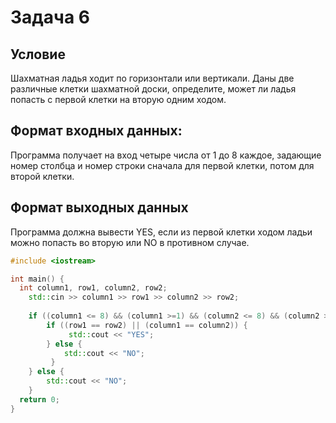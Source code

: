 # Задача 6

## Условие

Шахматная ладья ходит по горизонтали или вертикали. Даны две различные клетки шахматной доски, определите, может ли ладья попасть с первой клетки на вторую одним ходом.

## Формат входных данных:

Программа получает на вход четыре числа от 1 до 8 каждое, задающие номер столбца и номер строки сначала для первой клетки, потом для второй клетки.

## Формат выходных данных

Программа должна вывести YES, если из первой клетки ходом ладьи можно попасть во вторую или NO в противном случае.

``` cpp
#include <iostream>

int main() {
  int column1, row1, column2, row2;
    std::cin >> column1 >> row1 >> column2 >> row2;
    
    if ((column1 <= 8) && (column1 >=1) && (column2 <= 8) && (column2 >=1) && (row1 <= 8) && (row1 >=1) && (row2 <= 8) && (row2 >=1)) {
        if ((row1 == row2) || (column1 == column2)) {
             std::cout << "YES";
        } else {
            std::cout << "NO";
         }
    } else {
        std::cout << "NO";
    }
  return 0;
}
```
